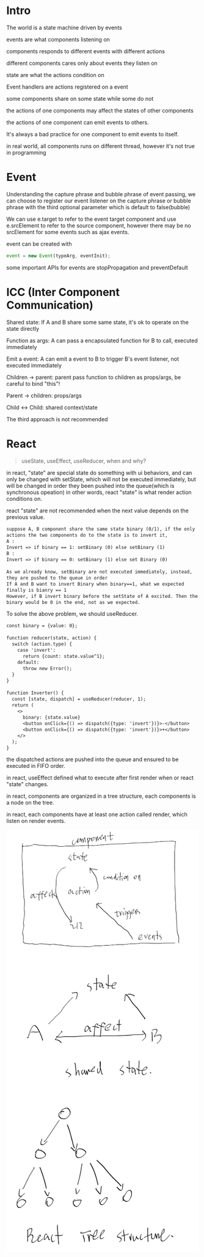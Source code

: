 <!--
.. title: Components, State machine, state, events, action
.. slug: components-state-machine-state-events-action
.. date: 2021-04-05 20:37:29 UTC+08:00
.. tags: 
.. category: 
.. link: 
.. description: 
.. type: text
-->

#  Intro

The world is a state machine driven by events

events are what components listening on

components responds to different events with different actions

different components cares only about events they listen on

state are what the actions condition on

Event handlers are actions registered on a event

some components share on some state while some do not

the actions of one components may affect the states of other components

the actions of one component can emit events to others.

It's always a bad practice for one component to emit events to itself.

in real world, all components runs on different thread, however it's not true in programming

# Event

Understanding the capture phrase and bubble phrase of event passing, we can choose to register our event listener on the capture phrase or bubble phrase with the third optional parameter which is default to false(bubble)

We can use e.target to refer to the event target component and use e.srcElement to refer to the source component, however there may be no srcElement for some events such as ajax events.

event can be created with 
```javascript
event = new Event(typeArg, eventInit);
```

some important APIs for events are stopPropagation and preventDefault 

# ICC (Inter Component Communication)

Shared state: If A and B share some same state, it's ok to operate on the state directly

Function as args: A can pass a encapsulated function for B to call, executed immediately

Emit a event: A can emit a event to B to trigger B's event listener, not executed immediately

Children -> parent: parent pass function to children as props/args, be careful to bind "this"!

Parent -> children: props/args

Child <-> Child: shared context/state

The third approach is not recommended

# React
>useState, useEffect, useReducer, when and why?

in react, "state" are special state do something with ui behaviors, and can only be changed with setState, which will not be executed immediately, but will be changed in order they been pushed into the queue(which is synchronous opeation)
in other words, react "state" is what render action conditions on.

react "state" are not recommended when the next value depends on the previous value.
```
suppose A, B component share the same state binary (0/1), if the only actions the two components do to the state is to invert it, 
A : 
Invert => if binary == 1: setBinary (0) else setBinary (1)
B : 
Invert => if binary == 0: setBinary (1) else set Binary (0)

As we already know, setBinary are not executed immediately, instead, they are pushed to the queue in order
If A and B want to invert Binary when binary==1, what we expected finally is bianry == 1
However, if B invert binary before the setState of A excited. Then the binary would be 0 in the end, not as we expected.
```
To solve the above problem, we should useReducer.
```
const binary = {value: 0};

function reducer(state, action) {
  switch (action.type) {
    case 'invert':
      return {count: state.value^1};
    default:
      throw new Error();
  }
}

function Inverter() {
  const [state, dispatch] = useReducer(reducer, 1);
  return (
    <>
      binary: {state.value}
      <button onClick={() => dispatch({type: 'invert'})}>-</button>
      <button onClick={() => dispatch({type: 'invert'})}>+</button>
    </>
  );
}
```
the dispatched actions are pushed into the queue and ensured to  be executed in FIFO order.

in react, useEffect defined what to execute after first render when or react "state" changes.

in react, components are organized in a tree structure, each components is a node on the tree.

in react, each components have at least one action called render, which listen on render events.

![事件，状态，动作](/images/QQ截图20210405222133.png)
![共享状态-组件通信](/images/QQ截图20210405213404.png)
![React树形结构](/images/QQ截图20210405222359.png)
